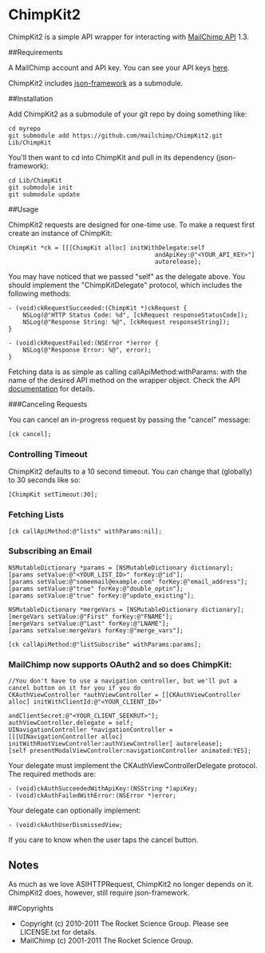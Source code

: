 # ChimpKit2

ChimpKit2 is a simple API wrapper for interacting with [MailChimp API](http://www.mailchimp.com/api) 1.3.

##Requirements

A MailChimp account and API key. You can see your API keys [here](http://admin.mailchimp.com/account/api).

ChimpKit2 includes [json-framework](https://github.com/stig/json-framework) as a submodule.

##Installation

Add ChimpKit2 as a submodule of your git repo by doing something like:

    cd myrepo
    git submodule add https://github.com/mailchimp/ChimpKit2.git Lib/ChimpKit

You'll then want to cd into ChimpKit and pull in its dependency (json-framework):

    cd Lib/ChimpKit
    git submodule init
    git submodule update

##Usage

ChimpKit2 requests are designed for one-time use. To make a request first create an instance of ChimpKit:

    ChimpKit *ck = [[[ChimpKit alloc] initWithDelegate:self 
                                             andApiKey:@"<YOUR_API_KEY>"] 
                                             autorelease];


You may have noticed that we passed "self" as the delegate above. You should implement the "ChimpKitDelegate"
protocol, which includes the following methods:

    - (void)ckRequestSucceeded:(ChimpKit *)ckRequest {
        NSLog(@"HTTP Status Code: %d", [ckRequest responseStatusCode]);
        NSLog(@"Response String: %@", [ckRequest responseString]);
    }

    - (void)ckRequestFailed:(NSError *)error {
        NSLog(@"Response Error: %@", error);
    }

Fetching data is as simple as calling callApiMethod:withParams: with the name of the desired 
API method on the wrapper object. Check the API [documentation](http://www.mailchimp.com/api/1.3) for details.

###Canceling Requests

You can cancel an in-progress request by passing the "cancel" message:

    [ck cancel];


### Controlling Timeout

ChimpKit2 defaults to a 10 second timeout. You can change that (globally) to 30 seconds like so:

    [ChimpKit setTimeout:30];

### Fetching Lists

    [ck callApiMethod:@"lists" withParams:nil];

### Subscribing an Email

    NSMutableDictionary *params = [NSMutableDictionary dictionary];
    [params setValue:@"<YOUR_LIST_ID>" forKey:@"id"];
    [params setValue:@"someemail@example.com" forKey:@"email_address"];
    [params setValue:@"true" forKey:@"double_optin"];
    [params setValue:@"true" forKey:@"update_existing"];

    NSMutableDictionary *mergeVars = [NSMutableDictionary dictionary];
    [mergeVars setValue:@"First" forKey:@"FNAME"];
    [mergeVars setValue:@"Last" forKey:@"LNAME"];
    [params setValue:mergeVars forKey:@"merge_vars"];

    [ck callApiMethod:@"listSubscribe" withParams:params];


### MailChimp now supports OAuth2 and so does ChimpKit:

	//You don't have to use a navigation controller, but we'll put a cancel button on it for you if you do
	CKAuthViewController *authViewController = [[CKAuthViewController alloc] initWithClientId:@"<YOUR_CLIENT_ID>" 
																			  andClientSecret:@"<YOUR_CLIENT_SEEKRUT>"];
	authViewController.delegate = self;
	UINavigationController *navigationController = [[[UINavigationController alloc] initWithRootViewController:authViewController] autorelease];
	[self presentModalViewController:navigationController animated:YES];

Your delegate must implement the CKAuthViewControllerDelegate protocol. The required methods are:

	- (void)ckAuthSucceededWithApiKey:(NSString *)apiKey;
	- (void)ckAuthFailedWithError:(NSError *)error;
	
Your delegate can optionally implement:

	- (void)ckAuthUserDismissedView;

If you care to know when the user taps the cancel button.

## Notes

As much as we love ASIHTTPRequest, ChimpKit2 no longer depends on it. ChimpKit2 does, however, still require json-framework.

##Copyrights

* Copyright (c) 2010-2011 The Rocket Science Group. Please see LICENSE.txt for details.
* MailChimp (c) 2001-2011 The Rocket Science Group.
